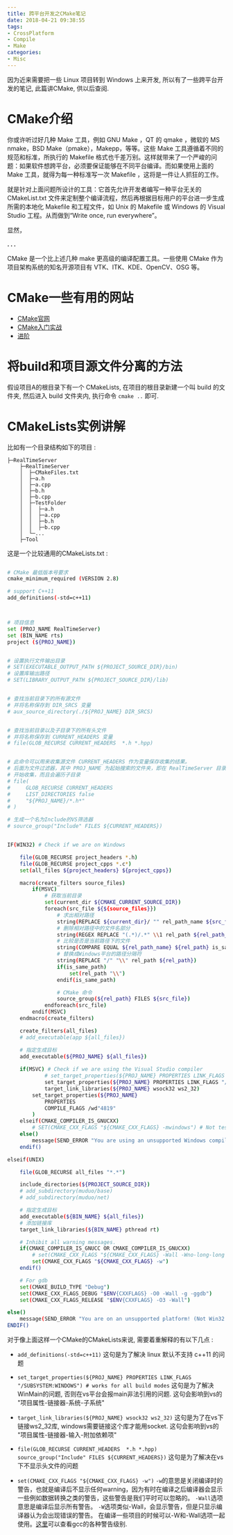 ```yaml
---
title: 跨平台开发之CMake笔记
date: 2018-04-21 09:38:55
tags:
- CrossPlatform
- Compile
- Make
categories:
- Misc
---
```


因为近来需要把一些 Linux 项目转到 Windows 上来开发, 所以有了一些跨平台开发的笔记, 此篇讲CMake, 供以后查阅.

# CMake介绍

你或许听过好几种 Make 工具，例如 GNU Make ，QT 的 qmake ，微软的 MS nmake，BSD Make（pmake），Makepp，等等。这些 Make 工具遵循着不同的规范和标准，所执行的 Makefile 格式也千差万别。这样就带来了一个严峻的问题：如果软件想跨平台，必须要保证能够在不同平台编译。而如果使用上面的 Make 工具，就得为每一种标准写一次 Makefile ，这将是一件让人抓狂的工作。

就是针对上面问题所设计的工具：它首先允许开发者编写一种平台无关的 CMakeList.txt 文件来定制整个编译流程，然后再根据目标用户的平台进一步生成所需的本地化 Makefile 和工程文件，如 Unix 的 Makefile 或 Windows 的 Visual Studio 工程。从而做到“Write once, run everywhere”。

显然，

**. . .**<!-- more -->


CMake 是一个比上述几种 make 更高级的编译配置工具。一些使用 CMake 作为项目架构系统的知名开源项目有 VTK、ITK、KDE、OpenCV、OSG 等。

# CMake一些有用的网站

- [CMake官网](http://cmake.org)
- [CMake入门实战](http://www.hahack.com/codes/cmake/#入门案例：单个源文件)
- [进阶](http://blog.icodeten.com/cmake/2015/01/22/cmake-experience/)

# 将build和项目源文件分离的方法

假设项目A的根目录下有一个 CMakeLists, 在项目的根目录新建一个叫 build 的文件夹, 然后进入 build 文件夹内, 执行命令 `cmake ..` 即可.


# CMakeLists实例讲解

比如有一个目录结构如下的项目 : 

    ├─RealTimeServer
        ├─RealTimeServer
        │  ├─CMakeFiles.txt
        │  ├─a.h
        │  ├─a.cpp
        │  ├─b.h
        │  ├─b.cpp
        │  ├─TestFolder
        │  │  ├─a.h
        │  │  ├─a.cpp
        │  │  ├─b.h
        │  │  ├─b.cpp
        │  └─...
        ├─Tool


这是一个比较通用的CMakeLists.txt : 

```sh

# CMake 最低版本号要求
cmake_minimum_required (VERSION 2.8)

# support C++11
add_definitions(-std=c++11)



# 项目信息
set (PROJ_NAME RealTimeServer)
set (BIN_NAME rts)
project (${PROJ_NAME})


# 设置执行文件输出目录
# SET(EXECUTABLE_OUTPUT_PATH ${PROJECT_SOURCE_DIR}/bin)
# 设置库输出路径
# SET(LIBRARY_OUTPUT_PATH ${PROJECT_SOURCE_DIR}/lib)


# 查找当前目录下的所有源文件
# 并将名称保存到 DIR_SRCS 变量
# aux_source_directory(./${PROJ_NAME} DIR_SRCS)


# 查找当前目录以及子目录下的所有头文件
# 并将名称保存到 CURRENT_HEADERS 变量
# file(GLOB_RECURSE CURRENT_HEADERS  *.h *.hpp)


# 此命令可以用来收集源文件 CURRENT_HEADERS 作为变量保存收集的结果。 
# 后面为文件过滤器，其中 PROJ_NAME 为起始搜索的文件夹，即在 RealTimeServer 目录下，
# 开始收集，而且会遍历子目录
# file(
#     GLOB_RECURSE CURRENT_HEADERS 
#     LIST_DIRECTORIES false
#     "${PROJ_NAME}/*.h*"
# )

# 生成一个名为Include的VS筛选器
# source_group("Include" FILES ${CURRENT_HEADERS}) 


IF(WIN32) # Check if we are on Windows

    file(GLOB_RECURSE project_headers *.h)
    file(GLOB_RECURSE project_cpps *.c*)
    set(all_files ${project_headers} ${project_cpps})

    macro(create_filters source_files)
        if(MSVC)
            # 获取当前目录
            set(current_dir ${CMAKE_CURRENT_SOURCE_DIR})
            foreach(src_file ${${source_files}})
                # 求出相对路径
                string(REPLACE ${current_dir}/ "" rel_path_name ${src_file})
                # 删除相对路径中的文件名部分
                string(REGEX REPLACE "(.*)/.*" \\1 rel_path ${rel_path_name})
                # 比较是否是当前路径下的文件
                string(COMPARE EQUAL ${rel_path_name} ${rel_path} is_same_path)
                # 替换成Windows平台的路径分隔符
                string(REPLACE "/" "\\" rel_path ${rel_path})
                if(is_same_path)
                    set(rel_path "\\")
                endif(is_same_path)

                # CMake 命令
                source_group(${rel_path} FILES ${src_file})
            endforeach(src_file)
        endif(MSVC)
    endmacro(create_filters)

    create_filters(all_files)
    # add_executable(app ${all_files})

    # 指定生成目标
    add_executable(${PROJ_NAME} ${all_files})
    
  	if(MSVC) # Check if we are using the Visual Studio compiler
    		# set_target_properties(${PROJ_NAME} PROPERTIES LINK_FLAGS "/SUBSYSTEM:WINDOWS") # works for all build modes
    		set_target_properties(${PROJ_NAME} PROPERTIES LINK_FLAGS "/SUBSYSTEM:CONSOLE") # works for all build modes
    		target_link_libraries(${PROJ_NAME} wsock32 ws2_32)
        set_target_properties(${PROJ_NAME}
            PROPERTIES
            COMPILE_FLAGS /wd"4819"
        )
  	elseif(CMAKE_COMPILER_IS_GNUCXX)
	  	# SET(CMAKE_CXX_FLAGS "${CMAKE_CXX_FLAGS} -mwindows") # Not tested
  	else()
	  	message(SEND_ERROR "You are using an unsupported Windows compiler! (Not MSVC or GCC)")
  	endif()

elseif(UNIX)

    file(GLOB_RECURSE all_files "*.*")

    include_directories(${PROJECT_SOURCE_DIR})
    # add_subdirectory(muduo/base)
    # add_subdirectory(muduo/net)

    # 指定生成目标
    add_executable(${BIN_NAME} ${all_files})
    # 添加链接库
    target_link_libraries(${BIN_NAME} pthread rt)

    # Inhibit all warning messages.
    if(CMAKE_COMPILER_IS_GNUCC OR CMAKE_COMPILER_IS_GNUCXX)
        # set(CMAKE_CXX_FLAGS "${CMAKE_CXX_FLAGS} -Wall -Wno-long-long -pedantic")
        set(CMAKE_CXX_FLAGS "${CMAKE_CXX_FLAGS} -w")
    endif()

  	# For gdb
    set(CMAKE_BUILD_TYPE "Debug")
    set(CMAKE_CXX_FLAGS_DEBUG "$ENV{CXXFLAGS} -O0 -Wall -g -ggdb")
    set(CMAKE_CXX_FLAGS_RELEASE "$ENV{CXXFLAGS} -O3 -Wall")

else()
  	message(SEND_ERROR "You are on an unsupported platform! (Not Win32 or Unix)")
ENDIF()
```

对于像上面这样一个CMake的CMakeLists来说, 需要着重解释的有以下几点 :

- `add_definitions(-std=c++11)` 这句是为了解决 linux 默认不支持 c++11 的问题

- `set_target_properties(${PROJ_NAME} PROPERTIES LINK_FLAGS "/SUBSYSTEM:WINDOWS") # works for all build modes` 这句是为了解决WinMain的问题, 否则在vs平台会报main非法引用的问题. 这句会影响到vs的 "项目属性-链接器-系统-子系统"

- `target_link_libraries(${PROJ_NAME} wsock32 ws2_32)` 这句是为了在vs下链接ws2_32库, windows需要链接这个库才能用socket. 这句会影响到vs的 "项目属性-链接器-输入-附加依赖项"

- `file(GLOB_RECURSE CURRENT_HEADERS  *.h *.hpp)
source_group("Include" FILES ${CURRENT_HEADERS})` 这句是为了解决在vs下不显示头文件的问题 

- `set(CMAKE_CXX_FLAGS "${CMAKE_CXX_FLAGS} -w")`
`-w`的意思是关闭编译时的警告，也就是编译后不显示任何warning，因为有时在编译之后编译器会显示一些例如数据转换之类的警告，这些警告是我们平时可以忽略的。
`-Wall`选项意思是编译后显示所有警告。
`-W`选项类似-Wall，会显示警告，但是只显示编译器认为会出现错误的警告。
在编译一些项目的时候可以-W和-Wall选项一起使用。[这里](https://gcc.gnu.org/onlinedocs/gcc/Warning-Options.html)可以查看gcc的各种警告级别.